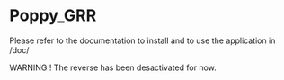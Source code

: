 # Poppy_GRR

Please refer to the documentation to install and to use the application in /doc/

WARNING ! The reverse has been desactivated for now.
